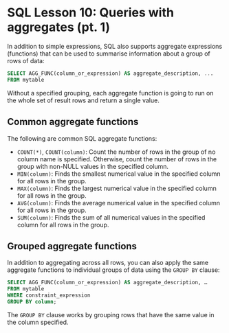 # SQL Lesson 10: Queries with aggregates (pt. 1)

In addition to simple expressions, SQL also supports aggregate expressions (functions) that can be used to summarise information about a group of rows of data:

```SQL
SELECT AGG_FUNC(column_or_expression) AS aggregate_description, ...
FROM mytable
```

Without a specified grouping, each aggregate function is going to run on the whole set of result rows and return a single value.

## Common aggregate functions

The following are common SQL aggregate functions:

- `COUNT(*)`, `COUNT(column)`: Count the number of rows in the group of no column name is specified. Otherwise, count the number of rows in the group with non-NULL values in the specified column.
- `MIN(column)`: Finds the smallest numerical value in the specified column for all rows in the group.
- `MAX(column)`: Finds the largest numerical value in the specified column for all rows in the group.
- `AVG(column)`: Finds the average numerical value in the specified column for all rows in the group.
- `SUM(column)`: Finds the sum of all numerical values in the specified column for all rows in the group.

## Grouped aggregate functions

In addition to aggregating across all rows, you can also apply the same aggregate functions to individual groups of data using the `GROUP BY` clause:

```SQL
SELECT AGG_FUNC(column_or_expression) AS aggregate_description, …
FROM mytable
WHERE constraint_expression
GROUP BY column;
```

The `GROUP BY` clause works by grouping rows that have the same value in the column specified.
